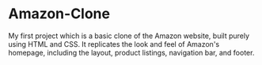 # Amazon-Clone
My first project which is a basic clone of the Amazon website, built purely using HTML and CSS. It replicates the look and feel of Amazon's homepage, including the layout, product listings, navigation bar, and footer.  
